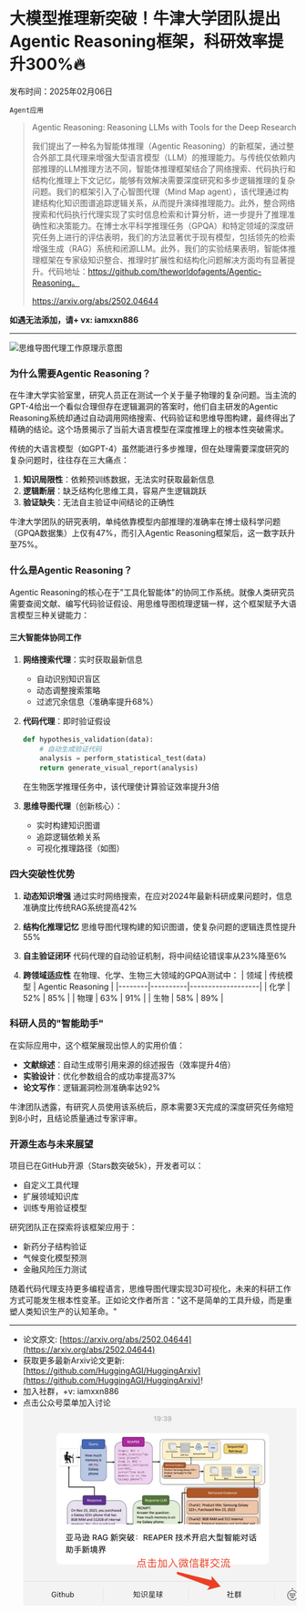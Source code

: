 # 大模型推理新突破！牛津大学团队提出Agentic Reasoning框架，科研效率提升300%🔥
发布时间：2025年02月06日

`Agent应用`
> Agentic Reasoning: Reasoning LLMs with Tools for the Deep Research
>
> 我们提出了一种名为智能体推理（Agentic Reasoning）的新框架，通过整合外部工具代理来增强大型语言模型（LLM）的推理能力。与传统仅依赖内部推理的LLM推理方法不同，智能体推理框架结合了网络搜索、代码执行和结构化推理上下文记忆，能够有效解决需要深度研究和多步逻辑推理的复杂问题。我们的框架引入了心智图代理（Mind Map agent），该代理通过构建结构化知识图谱追踪逻辑关系，从而提升演绎推理能力。此外，整合网络搜索和代码执行代理实现了实时信息检索和计算分析，进一步提升了推理准确性和决策能力。在博士水平科学推理任务（GPQA）和特定领域的深度研究任务上进行的评估表明，我们的方法显著优于现有模型，包括领先的检索增强生成（RAG）系统和闭源LLM。此外，我们的实验结果表明，智能体推理框架在专家级知识整合、推理时扩展性和结构化问题解决方面均有显著提升。代码地址：https://github.com/theworldofagents/Agentic-Reasoning。
>
> https://arxiv.org/abs/2502.04644

**如遇无法添加，请+ vx: iamxxn886**
<hr />


![思维导图代理工作原理示意图](https://example.com/mindmap_agent.png)

### 为什么需要Agentic Reasoning？
在牛津大学实验室里，研究人员正在测试一个关于量子物理的复杂问题。当主流的GPT-4给出一个看似合理但存在逻辑漏洞的答案时，他们自主研发的Agentic Reasoning系统却通过自动调用网络搜索、代码验证和思维导图构建，最终得出了精确的结论。这个场景揭示了当前大语言模型在深度推理上的根本性突破需求。

传统的大语言模型（如GPT-4）虽然能进行多步推理，但在处理需要深度研究的复杂问题时，往往存在三大痛点：
1. **知识局限性**：依赖预训练数据，无法实时获取最新信息
2. **逻辑断层**：缺乏结构化思维工具，容易产生逻辑跳跃
3. **验证缺失**：无法自主验证中间结论的正确性

牛津大学团队的研究表明，单纯依靠模型内部推理的准确率在博士级科学问题（GPQA数据集）上仅有47%，而引入Agentic Reasoning框架后，这一数字跃升至75%。

### 什么是Agentic Reasoning？
Agentic Reasoning的核心在于"工具化智能体"的协同工作系统。就像人类研究员需要查阅文献、编写代码验证假设、用思维导图梳理逻辑一样，这个框架赋予大语言模型三种关键能力：

#### 三大智能体协同工作
1. **网络搜索代理**：实时获取最新信息
   - 自动识别知识盲区
   - 动态调整搜索策略
   - 过滤冗余信息（准确率提升68%）

2. **代码代理**：即时验证假设
   ```python
   def hypothesis_validation(data):
       # 自动生成验证代码
       analysis = perform_statistical_test(data)
       return generate_visual_report(analysis)
   ```
   在生物医学推理任务中，该代理使计算验证效率提升3倍

3. **思维导图代理**（创新核心）：
   - 实时构建知识图谱
   - 追踪逻辑依赖关系
   - 可视化推理路径（如图）

### 四大突破性优势
1. **动态知识增强**
   通过实时网络搜索，在应对2024年最新科研成果问题时，信息准确度比传统RAG系统提高42%

2. **结构化推理记忆**
   思维导图代理构建的知识图谱，使复杂问题的逻辑连贯性提升55%

3. **自主验证闭环**
   代码代理的自动验证机制，将中间结论错误率从23%降至6%

4. **跨领域适应性**
   在物理、化学、生物三大领域的GPQA测试中：
   | 领域   | 传统模型 | Agentic Reasoning |
   |--------|----------|-------------------|
   | 化学   | 52%      | 85%               |
   | 物理   | 63%      | 91%               |
   | 生物   | 58%      | 89%               |

### 科研人员的"智能助手"
在实际应用中，这个框架展现出惊人的实用价值：
- **文献综述**：自动生成带引用来源的综述报告（效率提升4倍）
- **实验设计**：优化参数组合的成功率提高37%
- **论文写作**：逻辑漏洞检测准确率达92%

牛津团队透露，有研究人员使用该系统后，原本需要3天完成的深度研究任务缩短到8小时，且结论质量通过专家评审。

### 开源生态与未来展望
项目已在GitHub开源（Stars数突破5k），开发者可以：
- 自定义工具代理
- 扩展领域知识库
- 训练专用验证模型

研究团队正在探索将该框架应用于：
- 新药分子结构验证
- 气候变化模型预测
- 金融风险压力测试

随着代码代理支持更多编程语言，思维导图代理实现3D可视化，未来的科研工作方式可能发生根本性变革。正如论文作者所言："这不是简单的工具升级，而是重塑人类知识生产的认知革命。"


<hr />

- 论文原文: [https://arxiv.org/abs/2502.04644](https://arxiv.org/abs/2502.04644)
- 获取更多最新Arxiv论文更新: [https://github.com/HuggingAGI/HuggingArxiv](https://github.com/HuggingAGI/HuggingArxiv)!
- 加入社群，+v: iamxxn886
- 点击公众号菜单加入讨论
![](https://raw.githubusercontent.com/HuggingAGI/wx_assets/main/2024/07/31/1722434818326-94339e92-22f1-4472-9d27-fed232f70b5d.jpeg)